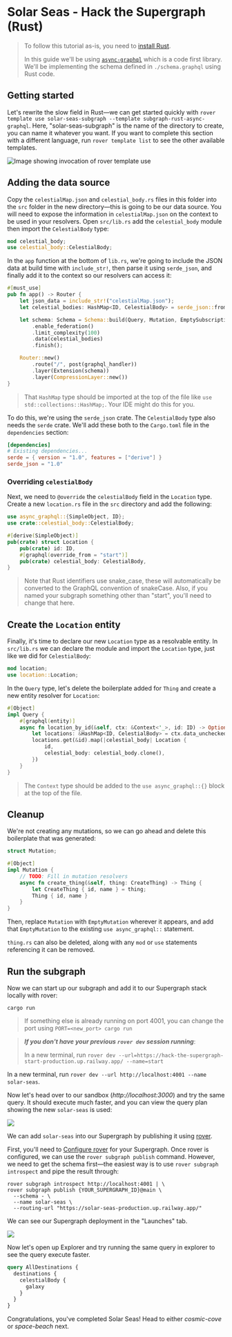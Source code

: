 # Solar Seas - Hack the Supergraph (Rust)

> To follow this tutorial as-is, you need to [install Rust](https://rustup.rs).
> 
> In this guide we'll be using [`async-graphql`](https://async-graphql.github.io/async-graphql) which is a code first library. We'll be implementing the schema defined in `./schema.graphql` using Rust code.

## Getting started

Let's rewrite the slow field in Rust—we can get started quickly with `rover template use solar-seas-subgraph --template subgraph-rust-async-graphql`. Here, "solar-seas-subgraph" is the name of the directory to create, you can name it whatever you want. If you want to complete this section with a different language, run `rover template list` to see the other available templates.

![Image showing invocation of rover template use](../../images/template_use.svg)

## Adding the data source

Copy the `celestialMap.json` and `celestial_body.rs` files in this folder into the `src` folder in the new directory—this is going to be our data source. You will need to expose the information in `celestialMap.json` on the context to be used in your resolvers. Open `src/lib.rs` add the `celestial_body` module then import the `CelestialBody` type:

```rust
mod celestial_body;
use celestial_body::CelestialBody;
```

In the `app` function at the bottom of `lib.rs`, we're going to include the JSON data at build time with `include_str!`, then parse it using `serde_json`, and finally add it to the context so our resolvers can access it:

```rust
#[must_use]
pub fn app() -> Router {
    let json_data = include_str!("celestialMap.json");
    let celestial_bodies: HashMap<ID, CelestialBody> = serde_json::from_str(json_data).expect("Failed to deserialize celestialMap.json");

    let schema: Schema = Schema::build(Query, Mutation, EmptySubscription)
        .enable_federation()
        .limit_complexity(100)
        .data(celestial_bodies)
        .finish();

    Router::new()
        .route("/", post(graphql_handler))
        .layer(Extension(schema))
        .layer(CompressionLayer::new())
}
```

> That `HashMap` type should be imported at the top of the file like `use std::collections::HashMap;`. Your IDE might do this for you.

To do this, we're using the `serde_json` crate. The `CelestialBody` type also needs the `serde` crate. We'll add these both to the `Cargo.toml` file in the `dependencies` section:

```toml
[dependencies]
# Existing dependencies...
serde = { version = "1.0", features = ["derive"] }
serde_json = "1.0"
```

### Overriding `celestialBody`

Next, we need to `@override` the `celestialBody` field in the `Location` type. Create a new `location.rs` file in the `src` directory and add the following:

```rust
use async_graphql::{SimpleObject, ID};
use crate::celestial_body::CelestialBody;

#[derive(SimpleObject)]
pub(crate) struct Location {
    pub(crate) id: ID,
    #[graphql(override_from = "start")]
    pub(crate) celestial_body: CelestialBody,
}
```

> Note that Rust identifiers use snake_case, these will automatically be converted to the GraphQL convention of snakeCase. Also, if you named your subgraph something other than "start", you'll need to change that here.

## Create the `Location` entity

Finally, it's time to declare our new `Location` type as a resolvable entity. In `src/lib.rs` we can declare the module and import the `Location` type, just like we did for `CelestialBody`:

```rust
mod location;
use location::Location;
```

In the `Query` type, let's delete the boilerplate added for `Thing` and create a new entity resolver for `Location`:

```rust
#[Object]
impl Query {
    #[graphql(entity)]
    async fn location_by_id(&self, ctx: &Context<'_>, id: ID) -> Option<Location> {
        let locations: &HashMap<ID, CelestialBody> = ctx.data_unchecked();
        locations.get(&id).map(|celestial_body| Location {
            id,
            celestial_body: celestial_body.clone(),
        })
    }
}
```

> The `Context` type should be added to the `use async_graphql::{}` block at the top of the file.

## Cleanup

We're not creating any mutations, so we can go ahead and delete this boilerplate that was generated:

```rust
struct Mutation;

#[Object]
impl Mutation {
    // TODO: Fill in mutation resolvers
    async fn create_thing(&self, thing: CreateThing) -> Thing {
        let CreateThing { id, name } = thing;
        Thing { id, name }
    }
}
```

Then, replace `Mutation` with `EmptyMutation` wherever it appears, and add that `EmptyMutation` to the existing `use async_graphql::` statement.

`thing.rs` can also be deleted, along with any `mod` or `use` statements referencing it can be removed.

## Run the subgraph

Now we can start up our subgraph and add it to our Supergraph stack locally with rover:

```shell
cargo run
```

> If something else is already running on port 4001, you can change the port using `PORT=<new_port> cargo run`

> ***If you don't have your previous `rover dev` session running***:
>
> In a new terminal, run `rover dev --url=https://hack-the-supergraph-start-production.up.railway.app/ --name=start`

In a new terminal, run `rover dev --url http://localhost:4001 --name solar-seas`.

Now let's head over to our sandbox (*http://localhost:3000*) and try the same query. It should execute much faster, and you can view the query plan showing the new `solar-seas` is used:

![](../../images/sandbox-query-plan.png)

We can add `solar-seas` into our Supergraph by publishing it using [rover].

First, you'll need to [Configure rover] for your Supergraph. Once rover is configured, we can use the `rover subgraph publish` command. However, we need to get the schema first—the easiest way is to use `rover subgraph introspect` and pipe the result through:

```shell
rover subgraph introspect http://localhost:4001 | \
rover subgraph publish {YOUR_SUPERGRAPH_ID}@main \
  --schema - \
  --name solar-seas \
  --routing-url "https://solar-seas-production.up.railway.app/"
```

We can see our Supergraph deployment in the "Launches" tab. 

![](../../images/solar-seas-launch.png)

Now let's open up Explorer and try running the same query in explorer to see the query execute faster.

```graphql
query AllDestinations {
  destinations {
    celestialBody {
      galaxy
    }
  }
}
```

Congratulations, you've completed Solar Seas! Head to either *cosmic-cove* or *space-beach* next.

[`@override`]: https://www.apollographql.com/docs/federation/federated-types/federated-directives#override
[rover]: https://www.apollographql.com/docs/rover/
[configure rover]: https://www.apollographql.com/docs/rover/configuring
